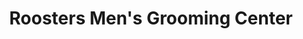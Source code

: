 ---
title: "Roosters Men's Grooming Center"
url: /round-rock/roosters-mens-grooming-center/
shop: hairdresser
---